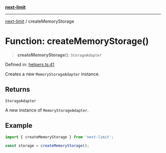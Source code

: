 [**next-limit**](../README.md)

***

[next-limit](../README.md) / createMemoryStorage

# Function: createMemoryStorage()

> **createMemoryStorage**(): `StorageAdapter`

Defined in: [helpers.ts:41](https://github.com/saoudi-h/next-limit/blob/364f5bf04c9ecd59b43c48876b352d3650948f61/src/helpers.ts#L41)

Creates a new `MemoryStorageAdapter` instance.

## Returns

`StorageAdapter`

A new instance of `MemoryStorageAdapter`.

## Example

```typescript
import { createMemoryStorage } from 'next-limit';

const storage = createMemoryStorage();
```
